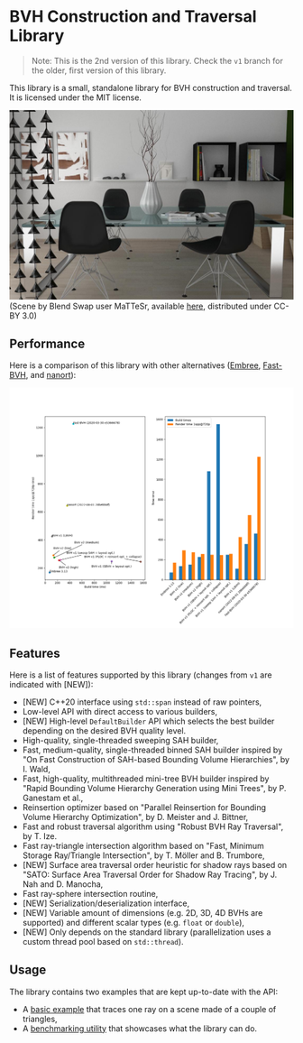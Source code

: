# BVH Construction and Traversal Library

> Note: This is the 2nd version of this library. Check the `v1` branch for the older, first version
> of this library.

This library is a small, standalone library for BVH construction and traversal. It is licensed
under the MIT license.

![Example rendering generated by a path tracer using this library](render.jpg)
(Scene by Blend Swap user MaTTeSr, available [here](https://www.blendswap.com/blend/18762),
distributed under CC-BY 3.0)

## Performance

Here is a comparison of this library with other alternatives
([Embree](https://github.com/embree/embree),
[Fast-BVH](https://github.com/brandonpelfrey/Fast-BVH), and
[nanort](https://github.com/lighttransport/nanort)):

![Performance comparison with Embree, nanort, and Fast-BVH](chart.png)

## Features

Here is a list of features supported by this library (changes from `v1` are indicated with [NEW]):

- [NEW] C++20 interface using `std::span` instead of raw pointers,
- Low-level API with direct access to various builders,
- [NEW] High-level `DefaultBuilder` API which selects the best builder depending on the desired
  BVH quality level.
- High-quality, single-threaded sweeping SAH builder,
- Fast, medium-quality, single-threaded binned SAH builder inspired by
  "On Fast Construction of SAH-based Bounding Volume Hierarchies", by I. Wald,
- Fast, high-quality, multithreaded mini-tree BVH builder inspired by
  "Rapid Bounding Volume Hierarchy Generation using Mini Trees", by P. Ganestam et al.,
- Reinsertion optimizer based on "Parallel Reinsertion for Bounding Volume Hierarchy
  Optimization", by D. Meister and J. Bittner,
- Fast and robust traversal algorithm using "Robust BVH Ray Traversal", by T. Ize.
- Fast ray-triangle intersection algorithm based on
  "Fast, Minimum Storage Ray/Triangle Intersection", by T. Möller and B. Trumbore,
- [NEW] Surface area traversal order heuristic for shadow rays based on
  "SATO: Surface Area Traversal Order for Shadow Ray Tracing", by J. Nah and D. Manocha,
- Fast ray-sphere intersection routine,
- [NEW] Serialization/deserialization interface,
- [NEW] Variable amount of dimensions (e.g. 2D, 3D, 4D BVHs are supported) and different scalar types
  (e.g. `float` or `double`),
- [NEW] Only depends on the standard library (parallelization uses a custom thread pool based on
  `std::thread`).

## Usage

The library contains two examples that are kept up-to-date with the API:

- A [basic example](test/simple_example.cpp) that traces one ray on a scene made of a couple of triangles,
- A [benchmarking utility](test/benchmark.cpp) that showcases what the library can do.
